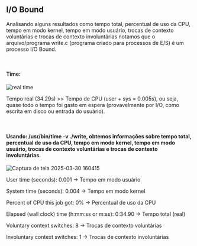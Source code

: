  ## I/O Bound

 Analisando alguns resultados como tempo total, percentual de uso da CPU, tempo em modo kernel, tempo em modo usuário, trocas de contexto voluntárias e trocas de contexto involuntárias notamos que o arquivo/programa write.c (programa criado para processos de E/S) é um processo I/O Bound.
<p>&nbsp;</p>

#### Time:

 ![real time](https://github.com/user-attachments/assets/4a6b4a1c-3eef-4d2a-be6c-78d7f9a5dc77)



 
Tempo real (34.29s) >> Tempo de CPU (user + sys = 0.005s), ou seja, quase todo o tempo foi gasto em espera (provavelmente por I/O, como escrita em disco ou entrada do usuário).

<p>&nbsp;</p>

#### Usando: /usr/bin/time -v ./write, obtemos informações sobre tempo total, percentual de uso da CPU, tempo em modo kernel, tempo em modo usuário, trocas de contexto voluntárias e trocas de contexto involuntárias. 

 ![Captura de tela 2025-03-30 160415](https://github.com/user-attachments/assets/265ff0de-566f-4bfb-bd88-42fd7ee2b284)



   User time (seconds): 0.001       → Tempo em modo usuário
   
   System time (seconds): 0.004     → Tempo em modo kernel
   
   Percent of CPU this job got: 0% → Percentual de uso da CPU
   
   Elapsed (wall clock) time (h:mm:ss or m:ss): 0:34.90 → Tempo total (real)
   
   Voluntary context switches: 8    → Trocas de contexto voluntárias
   
   Involuntary context switches: 1  → Trocas de contexto involuntárias
